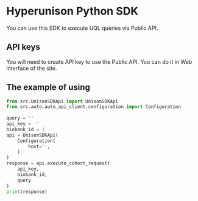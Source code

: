 # Hyperunison Python SDK

You can use this SDK to execute UQL queries via Public API.

## API keys

You will need to create API key to use the Public API. You can do it in Web interface of the site.

## The example of using

```python
from src.UnisonSDKApi import UnisonSDKApi
from src.auto.auto_api_client.configuration import Configuration
    
query = ''
api_key = ''
biobank_id = 1
api = UnisonSDKApi(
    Configuration(
        host='',
    )
)
response = api.execute_cohort_request(
    api_key,
    biobank_id,
    query
)
print(response)
```